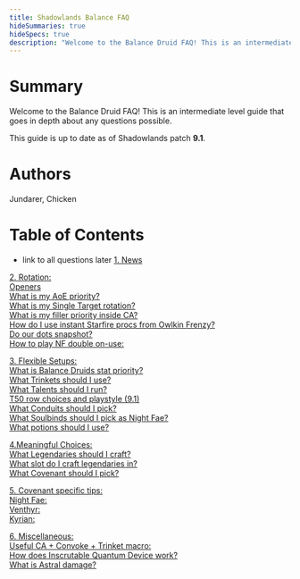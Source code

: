 ```yaml
---
title: Shadowlands Balance FAQ
hideSummaries: true
hideSpecs: true
description: "Welcome to the Balance Druid FAQ! This is an intermediate level guide that goes in depth about any questions possible."
---
```


Summary
===
Welcome to the Balance Druid FAQ! This is an intermediate level guide that goes in depth about any questions possible.

This guide is up to date as of Shadowlands patch **9.1**.

Authors
===
Jundarer, Chicken

Table of Contents
===
* link to all questions later
[1. News](SL-FAQ/main/#news)

[2. Rotation:](balance/SL-FAQ/main/#rotation)
<br>[Openers](balance/SL-FAQ/main/#openers)
<br>[What is my AoE priority?](balance/SL-FAQ/main/#aoe)
<br>[What is my Single Target rotation?](balance/SL-FAQ/main/#st)
<br>[What is my filler priority inside CA?](balance/SL-FAQ/main/#filler)
<br>[How do I use instant Starfire procs from Owlkin Frenzy?](balance/SL-FAQ/main/#owlkin-frenzy)
<br>[Do our dots snapshot?](balance/SL-FAQ/main/#snapshot)
<br>[How to play NF double on-use:](balance/SL-FAQ/main/#double-on-use)

[3. Flexible Setups:](balance/SL-FAQ/main/#setup)
<br>[What is Balance Druids stat priority?](balance/SL-FAQ/main/#stats)
<br>[What Trinkets should I use?](balance/SL-FAQ/main/#trinkets)
<br>[What Talents should I run?](balance/SL-FAQ/#talents)
<br>[T50 row choices and playstyle (9.1)](balance/SL-FAQ/main/#t50)
<br>[What Conduits should I pick?](balance/SL-FAQ/main/#conduits)
<br>[What Soulbinds should I pick as Night Fae?](balance/SL-FAQ/main/#soulbinds)
<br>[What potions should I use?](balance/SL-FAQ/main/#potions)


[4.Meaningful Choices:](balance/SL-FAQ/main/#meaningfulchoice)
<br>[What Legendaries should I craft?](balance/SL-FAQ/main/#legendaries)
<br>[What slot do I craft legendaries in?](balance/SL-FAQ/main/#legendaries-slot)
<br>[What Covenant should I pick?](balance/SL-FAQ/main/#covenant)

[5. Covenant specific tips:](balance/SL-FAQ/main/#covenants)
<br>[Night Fae:](balance/SL-FAQ/main/#nightfae)
<br>[Venthyr:](balance/SL-FAQ/main/#venthyr)
<br>[Kyrian:](balance/SL-FAQ/main/#kyrian)

[6. Miscellaneous:](balance/SL-FAQ/main/#Miscellaneous)
<br>[Useful CA + Convoke + Trinket macro:](balance/SL-FAQ/main/#swifty-macro)
<br>[How does Inscrutable Quantum Device work?](balance/SL-FAQ/main/#iqd)
<br>[What is Astral damage?](balance/SL-FAQ/main/#astral-damage)


